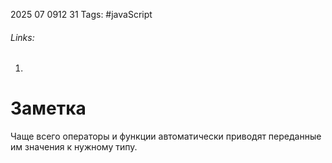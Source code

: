 2025 07 0912 31
Tags: #javaScript 
###### Links: 
1) 
# Заметка
Чаще всего операторы и функции автоматически приводят переданные им значения к нужному типу.